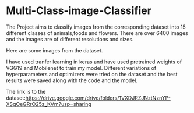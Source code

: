 # Multi-Class-image-Classifier
The Project aims to classify images from the corresponding dataset into 15 different classes of animals,foods and flowers.
There are over 6400 images and the images are of different resolutions and sizes.

Here are some images from the dataset.

I have used tranfer learning in keras and have used pretrained weights of VGG19 and Mobilenet to train my model.
Different variations of hyperparameters and optimizers were tried on the dataset and the best results were saved along with the code and the model.

The link is to the dataset:https://drive.google.com/drive/folders/1VXDJRZJNztNznYP-XSqOeGRrO25z_KVm?usp=sharing
